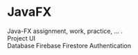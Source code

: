 # JavaFX

Java-FX assignment, work, practice, ... .     
Project
UI    
Database
Firebase
Firestore
Authentication

